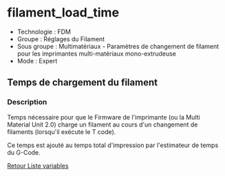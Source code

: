 # filament_load_time

* Technologie : FDM
* Groupe : Réglages du Filament
* Sous groupe : Multimatériaux - Paramètres de changement de filament pour les imprimantes multi-matériaux mono-extrudeuse
* Mode : Expert

## Temps de chargement du filament

### Description

Temps nécessaire pour que le Firmware de l'imprimante (ou la Multi Material Unit 2.0) charge un filament au cours d'un changement de filaments (lorsqu'il exécute le T code).

Ce temps est ajouté au temps total d'impression par l'estimateur de temps du G-Code.

[Retour Liste variables](variable_list.md)